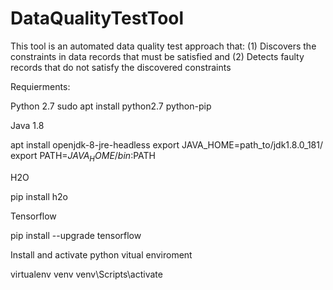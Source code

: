 # DataQualityTestTool
This tool is an automated data quality test approach that: 
(1) Discovers the constraints in data records that must be satisfied and 
(2) Detects faulty records that do not satisfy the discovered constraints

Requierments:

Python 2.7
sudo apt install python2.7 python-pip

Java 1.8

apt install openjdk-8-jre-headless
export JAVA_HOME=path_to/jdk1.8.0_181/
export PATH=$JAVA_HOME/bin:$PATH

H2O

pip install h2o

Tensorflow

pip install --upgrade tensorflow

Install and activate python vitual enviroment

virtualenv venv
venv\Scripts\activate
